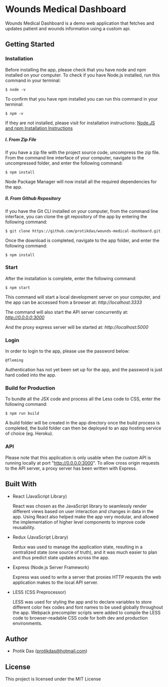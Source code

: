 # Wounds Medical Dashboard

Wounds Medical Dashboard is a demo web application that fetches and updates patient and wounds information using a custom api.

## Getting Started

### Installation

Before installing the app, please check that you have node and npm installed on your computer.
To check if you have Node.js installed, run this command in your terminal:

```
$ node -v
```

To confirm that you have npm installed you can run this command in your terminal:

```
$ npm -v
```

If they are not installed, please visit for installation instructions: [Node.JS and npm Installation Instructions](https://www.npmjs.com/get-npm)

##### I. From Zip File

If you have a zip file with the project source code, uncompress the zip file. From the command line interface of your computer, navigate to the uncompressed folder, and enter the following command:

```
$ npm install
```

Node Package Manager will now install all the required dependencies for the app.

##### II. From Github Repository

If you have the Git CLI installed on your computer, from the command line interface, you can clone the git repository of the app by entering the following command:

```
$ git clone https://github.com/protikdas/wounds-medical-dashboard.git
```

Once the download is completed, navigate to the app folder, and enter the following command:

```
$ npm install
```

### Start

After the installation is complete, enter the following command:

```
$ npm start
```

This command will start a local development server on your computer, and the app can be accessed from a browser at:
_http://localhost:3333_

The command will also start the API server concurrently at:
_http://0.0.0.0:3000_

And the proxy express server will be started at:
_http://localhost:5000_

### Login

In order to login to the app, please use the password below:

```
@fleming
```

Authentication has not yet been set up for the app, and the password is just hard coded into the app.

### Build for Production

To bundle all the JSX code and process all the Less code to CSS, enter the following command:

```
$ npm run build
```

A build folder will be created in the app directory once the build process is completed, the build folder can then be deployed to an app hosting service of choice (eg. Heroku).

### API

Please note that this application is only usable when the custom API is running locally at port "http://0.0.0.0:3000". To allow cross origin requests to the API server, a proxy server has been written with Express.

## Built With

- React (JavaScript Library)

  React was chosen as the JavaScript library to seamlessly render different views based on user interaction and changes in data in the app. Using React also helped make the app very modular, and allowed the implementation of higher level components to improve code reusability.

- Redux (JavaScript Library)

  Redux was used to manage the application state, resulting in a centralized state (one source of truth), and it was much easier to plan and thus predict state updates across the app.

- Express (Node.js Server Framework)

  Express was used to write a server that proxies HTTP requests the web application makes to the local API server.

- LESS (CSS Preprocessor)

  LESS was used for styling the app and to declare variables to store different color hex codes and font names to be used globally throughout the app. Webpack precompiler scripts were added to compile the LESS code to browser-readable CSS code for both dev and production environments.

## Author

- Protik Das (protikdas@hotmail.com)

## License

This project is licensed under the MIT License
